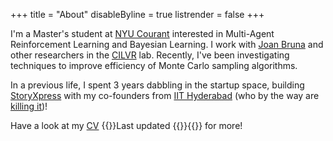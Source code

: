 +++
title = "About"
disableByline = true
listrender = false
+++

I'm a Master's student at [NYU Courant](https://cs.nyu.edu) interested in 
Multi-Agent Reinforcement Learning and Bayesian Learning. I work with 
[Joan Bruna](https://cims.nyu.edu/~bruna/) and other researchers in the 
[CILVR](https://wp.nyu.edu/cilvr/) lab. Recently, I've been investigating
techniques to improve efficiency of Monte Carlo sampling algorithms.

In a previous life, I spent 3 years dabbling in the startup space, 
building [StoryXpress](https://storyxpress.co/) with my
co-founders from [IIT Hyderabad](https://www.iith.ac.in/)
(who by the way are [killing it](https://www.forbes.com/profile/storyxpress/?list=30under30-asia-media-marketing-advertising#22c9b8ad1f85))!

Have a look at my [CV](/files/cv.pdf)
{{<footnote>}}Last updated {{<date>}}{{</footnote>}} for more!
